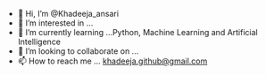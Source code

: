 - 👋 Hi, I’m @Khadeeja_ansari
- 👀 I’m interested in ... 
- 🌱 I’m currently learning ...Python, Machine Learning and Artificial Intelligence
- 💞️ I’m looking to collaborate on ...
- 📫 How to reach me ... khadeeja.github@gmail.com
<!---
Khadeeja_ansari/Khadeeja_ansari is a ✨ special ✨ repository because its `README.md` (this file) appears on your GitHub profile.
You can click the Preview link to take a look at your changes.
--->
